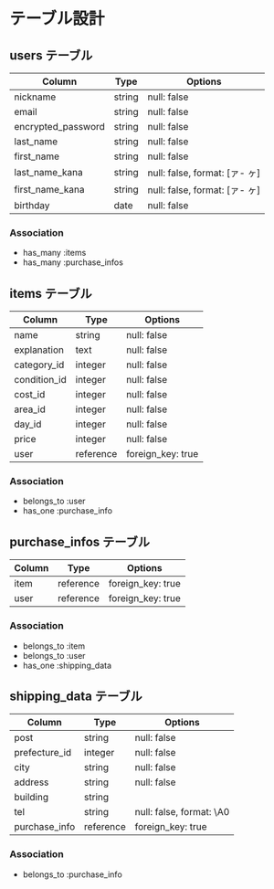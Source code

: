 # テーブル設計

## users テーブル

| Column             | Type   | Options                       |
| ------------------ | ------ | ----------------------------- |
| nickname           | string | null: false                   |
| email              | string | null: false                   |
| encrypted_password | string | null: false                   |
| last_name          | string | null: false                   |
| first_name         | string | null: false                   |
| last_name_kana     | string | null: false, format: [ァ- ヶ] |
| first_name_kana    | string | null: false, format: [ァ- ヶ] |
| birthday           | date   | null: false                   |

### Association

- has_many :items
- has_many :purchase_infos

## items テーブル

| Column       | Type      | Options           |
| ------------ | --------- | ----------------- |
| name         | string    | null: false       |
| explanation  | text      | null: false       |
| category_id  | integer   | null: false       |
| condition_id | integer   | null: false       |
| cost_id      | integer   | null: false       |
| area_id      | integer   | null: false       |
| day_id       | integer   | null: false       |
| price        | integer   | null: false       |
| user         | reference | foreign_key: true |

### Association

- belongs_to :user
- has_one    :purchase_info

## purchase_infos テーブル

| Column       | Type      | Options           |
| ------------ | --------- | ----------------- |
| item         | reference | foreign_key: true |
| user         | reference | foreign_key: true |

### Association

- belongs_to :item
- belongs_to :user
- has_one    :shipping_data

## shipping_data テーブル

| Column        | Type      | Options                  |
| ------------- | --------- | ------------------------ |
| post          | string    | null: false              |
| prefecture_id | integer   | null: false              |
| city          | string    | null: false              |
| address       | string    | null: false              |
| building      | string    |                          |
| tel           | string    | null: false, format: \A0 |
| purchase_info | reference | foreign_key: true        |

### Association

- belongs_to :purchase_info